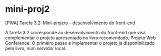 # mini-proj2
[PWA] Tarefa 3.2: Mini-projeto - desenvolvimento do front-end

A tarefa 3.2 corresponde ao desenvolvimento do front-end que visa complementar
o projeto apresentado no livro recomendado, Projeto Web Conference.
O primeiro passo é implementar o projeto já disponibilizado pelo livro,
num servidor local.